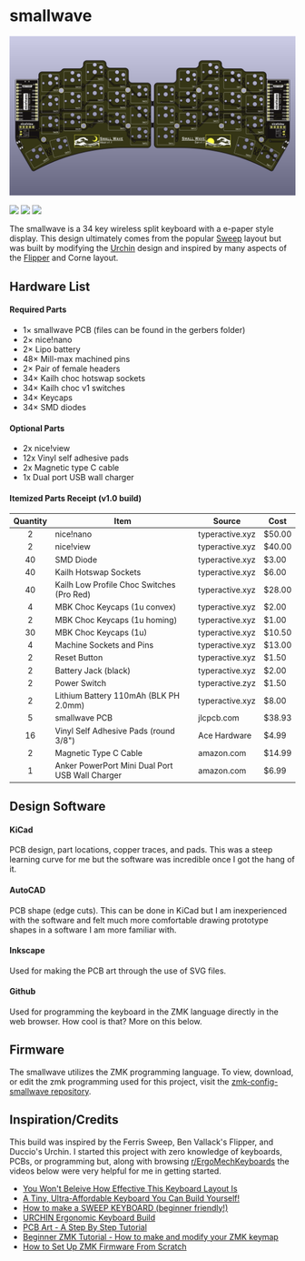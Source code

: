 # smallwave

![PCB Preview](./gallery/main-top.png)

<span>
  <img src="https://img.shields.io/github/last-commit/rosennx6/smallwave?style=flat">
  <img src="https://img.shields.io/badge/release-v1.1-success">
  <img src="https://img.shields.io/badge/Language-ZMK-8A2BE2">
  
</span>

The smallwave is a 34 key wireless split keyboard with a e-paper style display.
This design ultimately comes from the popular [Sweep](https://github.com/davidphilipbarr/Sweep) layout but was built by modifying the [Urchin](https://github.com/duckyb/uchin) design and inspired by many aspects of the [Flipper](https://github.com/benvallack/the-flipper) and Corne layout.

## Hardware List
#### Required Parts
- 1× smallwave PCB (files can be found in the gerbers folder)
- 2× nice!nano
- 2× Lipo battery
- 48× Mill-max machined pins
- 2× Pair of female headers
- 34× Kailh choc hotswap sockets
- 34× Kailh choc v1 switches
- 34× Keycaps
- 34× SMD diodes

#### Optional Parts
- 2x nice!view
- 12x Vinyl self adhesive pads
- 2x Magnetic type C cable
- 1x Dual port USB wall charger

#### Itemized Parts Receipt (v1.0 build)
| Quantity | Item | Source | Cost |
| :---: | --- | --- | --- |
| 2 | nice!nano | typeractive.xyz | $50.00 |
| 2 | nice!view | typeractive.xyz | $40.00 |
| 40 | SMD Diode | typeractive.xyz | $3.00 |
| 40 | Kailh Hotswap Sockets | typeractive.xyz | $6.00 |
| 40 | Kailh Low Profile Choc Switches (Pro Red) | typeractive.xyz | $28.00 |
| 4 | MBK Choc Keycaps (1u convex) | typeractive.xyz | $2.00 |
| 2 | MBK Choc Keycaps (1u homing) | typeractive.xyz | $1.00 |
| 30 | MBK Choc Keycaps (1u) | typeractive.xyz | $10.50 |
| 4 | Machine Sockets and Pins | typeractive.xyz | $13.00 |
| 2 | Reset Button | typeractive.xyz | $1.50 |
| 2 | Battery Jack (black) | typeractive.xyz | $2.00 |
| 2 | Power Switch | typeractive.zyz | $1.50 |
| 2 | Lithium Battery 110mAh (BLK PH 2.0mm) | typeractive.xyz | $8.00 |
| 5 | smallwave PCB | jlcpcb.com | $38.93 |
| 16 | Vinyl Self Adhesive Pads (round 3/8") | Ace Hardware | $4.99 |
| 2 | Magnetic Type C Cable | amazon.com | $14.99 |
| 1 | Anker PowerPort Mini Dual Port USB Wall Charger | amazon.com | $6.99 |

## Design Software
#### KiCad
PCB design, part locations, copper traces, and pads. This was a steep learning curve for me but the software was incredible once I got the hang of it.
#### AutoCAD
PCB shape (edge cuts). This can be done in KiCad but I am inexperienced with the software and felt much more comfortable drawing prototype shapes in a software I am more familiar with.
#### Inkscape
Used for making the PCB art through the use of SVG files. 
#### Github
Used for programming the keyboard in the ZMK language directly in the web browser. How cool is that? More on this below.

## Firmware
The smallwave utilizes the ZMK programming language. To view, download, or edit the zmk programming used for this project, visit the [zmk-config-smallwave repository](https://github.com/rosennx6/zmk-config-smallwave).

## Inspiration/Credits
This build was inspired by the Ferris Sweep, Ben Vallack's Flipper, and Duccio's Urchin. I started this project with zero knowledge of keyboards, PCBs, or programming but, along with browsing [r/ErgoMechKeyboards](https://www.reddit.com/r/ErgoMechKeyboards/) the videos below were very helpful for me in getting started.
- [You Won't Beleive How Effective This Keyboard Layout Is](https://youtu.be/8wZ8FRwOzhU?si=EpPOE7a2gVTnpphz)
- [A Tiny, Ultra-Affordable Keyboard You Can Build Yourself!](https://youtu.be/JqpBKuEVinw?si=qibRUbN7NvYlW7R7)
- [How to make a SWEEP KEYBOARD (beginner friendly!)](https://youtu.be/fBPu7AyDtkM?si=BP1d7TfXiWL5cw6Q)
- [URCHIN Ergonomic Keyboard Build](https://youtu.be/CHSh1-dJq24?si=E14KtWMmz5-_V5mR)
- [PCB Art - A Step By Step Tutorial](https://youtu.be/vD6es-Y4LLc?si=0AxjCWdZhJgSs7d_)
- [Beginner ZMK Tutorial - How to make and modify your ZMK keymap](https://youtu.be/Kx8F4xI5yno?si=BYquHvFE0kq7FGJF)
- [How to Set Up ZMK Firmware From Scratch](https://youtu.be/O_urj-rF3bQ?si=-QcN1Bxoi7COPyYP)
